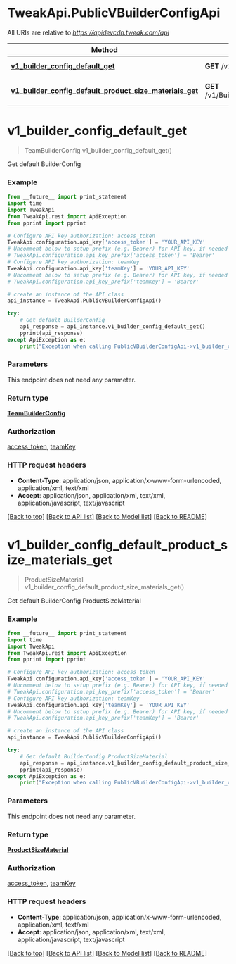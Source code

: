 # TweakApi.PublicVBuilderConfigApi

All URIs are relative to *https://apidevcdn.tweak.com/api*

Method | HTTP request | Description
------------- | ------------- | -------------
[**v1_builder_config_default_get**](PublicVBuilderConfigApi.md#v1_builder_config_default_get) | **GET** /v1/BuilderConfig/default | Get default BuilderConfig
[**v1_builder_config_default_product_size_materials_get**](PublicVBuilderConfigApi.md#v1_builder_config_default_product_size_materials_get) | **GET** /v1/BuilderConfig/default/productSizeMaterials | Get default BuilderConfig ProductSizeMaterial


# **v1_builder_config_default_get**
> TeamBuilderConfig v1_builder_config_default_get()

Get default BuilderConfig

### Example 
```python
from __future__ import print_statement
import time
import TweakApi
from TweakApi.rest import ApiException
from pprint import pprint

# Configure API key authorization: access_token
TweakApi.configuration.api_key['access_token'] = 'YOUR_API_KEY'
# Uncomment below to setup prefix (e.g. Bearer) for API key, if needed
# TweakApi.configuration.api_key_prefix['access_token'] = 'Bearer'
# Configure API key authorization: teamKey
TweakApi.configuration.api_key['teamKey'] = 'YOUR_API_KEY'
# Uncomment below to setup prefix (e.g. Bearer) for API key, if needed
# TweakApi.configuration.api_key_prefix['teamKey'] = 'Bearer'

# create an instance of the API class
api_instance = TweakApi.PublicVBuilderConfigApi()

try: 
    # Get default BuilderConfig
    api_response = api_instance.v1_builder_config_default_get()
    pprint(api_response)
except ApiException as e:
    print("Exception when calling PublicVBuilderConfigApi->v1_builder_config_default_get: %s\n" % e)
```

### Parameters
This endpoint does not need any parameter.

### Return type

[**TeamBuilderConfig**](TeamBuilderConfig.md)

### Authorization

[access_token](../README.md#access_token), [teamKey](../README.md#teamKey)

### HTTP request headers

 - **Content-Type**: application/json, application/x-www-form-urlencoded, application/xml, text/xml
 - **Accept**: application/json, application/xml, text/xml, application/javascript, text/javascript

[[Back to top]](#) [[Back to API list]](../README.md#documentation-for-api-endpoints) [[Back to Model list]](../README.md#documentation-for-models) [[Back to README]](../README.md)

# **v1_builder_config_default_product_size_materials_get**
> ProductSizeMaterial v1_builder_config_default_product_size_materials_get()

Get default BuilderConfig ProductSizeMaterial

### Example 
```python
from __future__ import print_statement
import time
import TweakApi
from TweakApi.rest import ApiException
from pprint import pprint

# Configure API key authorization: access_token
TweakApi.configuration.api_key['access_token'] = 'YOUR_API_KEY'
# Uncomment below to setup prefix (e.g. Bearer) for API key, if needed
# TweakApi.configuration.api_key_prefix['access_token'] = 'Bearer'
# Configure API key authorization: teamKey
TweakApi.configuration.api_key['teamKey'] = 'YOUR_API_KEY'
# Uncomment below to setup prefix (e.g. Bearer) for API key, if needed
# TweakApi.configuration.api_key_prefix['teamKey'] = 'Bearer'

# create an instance of the API class
api_instance = TweakApi.PublicVBuilderConfigApi()

try: 
    # Get default BuilderConfig ProductSizeMaterial
    api_response = api_instance.v1_builder_config_default_product_size_materials_get()
    pprint(api_response)
except ApiException as e:
    print("Exception when calling PublicVBuilderConfigApi->v1_builder_config_default_product_size_materials_get: %s\n" % e)
```

### Parameters
This endpoint does not need any parameter.

### Return type

[**ProductSizeMaterial**](ProductSizeMaterial.md)

### Authorization

[access_token](../README.md#access_token), [teamKey](../README.md#teamKey)

### HTTP request headers

 - **Content-Type**: application/json, application/x-www-form-urlencoded, application/xml, text/xml
 - **Accept**: application/json, application/xml, text/xml, application/javascript, text/javascript

[[Back to top]](#) [[Back to API list]](../README.md#documentation-for-api-endpoints) [[Back to Model list]](../README.md#documentation-for-models) [[Back to README]](../README.md)

